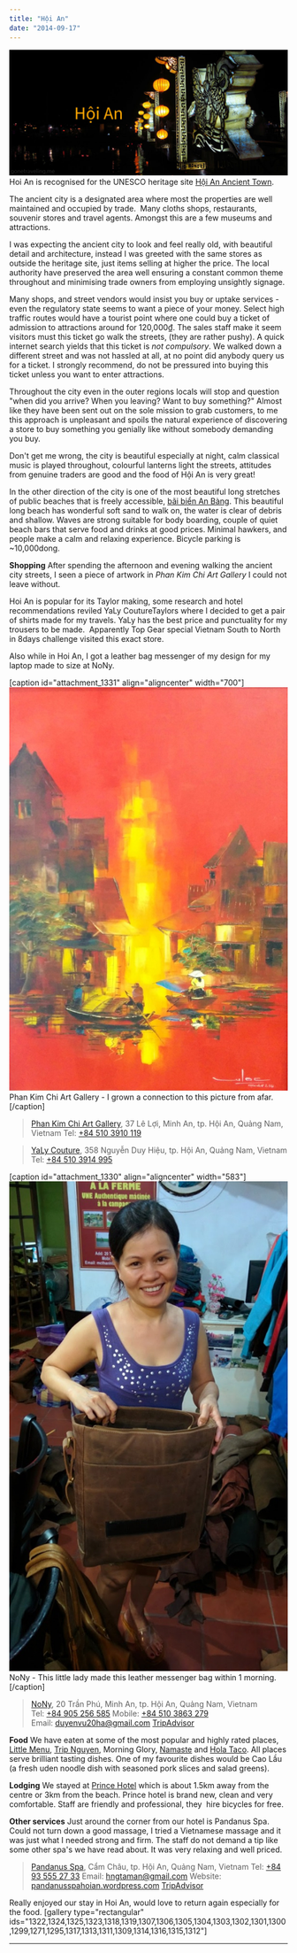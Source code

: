 ```yaml
---
title: "Hội An"
date: "2014-09-17"
---
```


![hoi-an](images/hoi-an.jpg)Hoi An is recognised for the UNESCO heritage site [Hội An Ancient Town](http://whc.unesco.org/en/list/948).

The ancient city is a designated area where most the properties are well maintained and occupied by trade.  Many cloths shops, restaurants, souvenir stores and travel agents. Amongst this are a few museums and attractions.

I was expecting the ancient city to look and feel really old, with beautiful detail and architecture, instead I was greeted with the same stores as outside the heritage site, just items selling at higher the price. The local authority have preserved the area well ensuring a constant common theme throughout and minimising trade owners from employing unsightly signage.

Many shops, and street vendors would insist you buy or uptake services - even the regulatory state seems to want a piece of your money. Select high traffic routes would have a tourist point where one could buy a ticket of admission to attractions around for 120,000₫. The sales staff make it seem visitors must this ticket go walk the streets, (they are rather pushy). A quick internet search yields that this ticket is _not compulsory_. We walked down a different street and was not hassled at all, at no point did anybody query us for a ticket. I strongly recommend, do not be pressured into buying this ticket unless you want to enter attractions.

Throughout the city even in the outer regions locals will stop and question "when did you arrive? When you leaving? Want to buy something?" Almost like they have been sent out on the sole mission to grab customers, to me this approach is unpleasant and spoils the natural experience of discovering a store to buy something you genially like without somebody demanding you buy.

Don't get me wrong, the city is beautiful especially at night, calm classical music is played throughout, colourful lanterns light the streets, attitudes from genuine traders are good and the food of Hội An is very great!

In the other direction of the city is one of the most beautiful long stretches of public beaches that is freely accessible, [bãi biển An Bàng](https://plus.google.com/106283217194441041461/about). This beautiful long beach has wonderful soft sand to walk on, the water is clear of debris and shallow. Waves are strong suitable for body boarding, couple of quiet beach bars that serve food and drinks at good prices. Minimal hawkers, and people make a calm and relaxing experience. Bicycle parking is ~10,000dong.

**Shopping** After spending the afternoon and evening walking the ancient city streets, I seen a piece of artwork in _Phan Kim Chi Art Gallery_ I could not leave without.

Hoi An is popular for its Taylor making, some research and hotel recommendations reviled YaLy CoutureTaylors where I decided to get a pair of shirts made for my travels. YaLy has the best price and punctuality for my trousers to be made.  Apparently Top Gear special Vietnam South to North in 8days challenge visited this exact store.

Also while in Hoi An, I got a leather bag messenger of my design for my laptop made to size at NoNy.

\[caption id="attachment\_1331" align="aligncenter" width="700"\]![I grown a connection to this picture from afar. ](images/IMG_20140916_202350-708x1024.jpg) Phan Kim Chi Art Gallery - I grown a connection to this picture from afar.\[/caption\]

> [Phan Kim Chi Art Gallery](https://plus.google.com/113990347378566532718/about), 37 Lê Lợi, Minh An, tp. Hội An, Quảng Nam, Vietnam Tel: [+84 510 3910 119](tel:+845103910119)

> [YaLy Couture](https://plus.google.com/106256513815896442146/about), 358 Nguyễn Duy Hiệu, tp. Hội An, Quảng Nam, Vietnam Tel: [+84 510 3914 995](tel:+845103914995)

\[caption id="attachment\_1330" align="aligncenter" width="583"\]![](images/IMG_20140919_193800-583x1024.jpg) NoNy - This little lady made this leather messenger bag within 1 morning.\[/caption\]

> [NoNy](https://plus.google.com/103895547882902075693/about), 20 Trần Phú, Minh An, tp. Hội An, Quảng Nam, Vietnam Tel: [+84 905 256 585](tel:+84905256585) Mobile: [+84 510 3863 279](+845103863279) Email: [duyenvu20ha@gmail.com](mailto:duyenvu20ha@gmail.com) [TripAdvisor](http://www.tripadvisor.co.uk/Attraction_Review-g298082-d6473850-Reviews-NONY_SHOP-Hoi_An_Quang_Nam_Province.html)

**Food** We have eaten at some of the most popular and highly rated places, [Little Menu](http://gonetraveling.me/2014/09/the-little-menu-resturant/ "The Little Menu Resturant"), [Trip Nguyen](http://gonetraveling.me/2014/09/trip-nguyen-restaurant-cafe/ "Trip Nguyen Restaurant Cafe"), Morning Glory, [Namaste](http://gonetraveling.me/2014/09/namaste-omars-indian-restaurant/ "Namaste – Omar’s Indian Restaurant") and [Hola Taco](http://gonetraveling.me/2014/09/hola-taco/ "Hola Taco"). All places serve brilliant tasting dishes. One of my favourite dishes would be Cao Lầu (a fresh uden noodle dish with seasoned pork slices and salad greens).

**Lodging** We stayed at [Prince Hotel](http://gonetraveling.me/2014/09/prince-hotel/ "Prince Hotel") which is about 1.5km away from the centre or 3km from the beach. Prince hotel is brand new, clean and very comfortable. Staff are friendly and professional, they  hire bicycles for free.

**Other services** Just around the corner from our hotel is Pandanus Spa. Could not turn down a good massage, I tried a Vietnamese massage and it was just what I needed strong and firm. The staff do not demand a tip like some other spa's we have read about. It was very relaxing and well priced.

> [Pandanus Spa](https://plus.google.com/110928023007490527370/about), Cẩm Châu, tp. Hội An, Quảng Nam, Vietnam Tel: [+84 93 555 27 33](tel:+84935552733) Email: [hngtaman@gmail.com](mailto:hngtaman@gmail.com) Website: [pandanusspahoian.wordpress.com](http://pandanusspahoian.wordpress.com) [TripAdvisor](http://www.tripadvisor.com/Attraction_Review-g298082-d6599621-Reviews-Pandanus_Spa_Hoi_An-Hoi_An_Quang_Nam_Province.html)

Really enjoyed our stay in Hoi An, would love to return again especially for the food. \[gallery type="rectangular" ids="1322,1324,1325,1323,1318,1319,1307,1306,1305,1304,1303,1302,1301,1300,1299,1271,1295,1317,1313,1311,1309,1314,1316,1315,1312"\]

* * *
